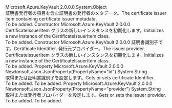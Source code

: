 <Type Name="CertificateIssuerItem" FullName="Microsoft.Azure.KeyVault.Models.CertificateIssuerItem">
  <TypeSignature Language="C#" Value="public class CertificateIssuerItem" />
  <TypeSignature Language="ILAsm" Value=".class public auto ansi beforefieldinit CertificateIssuerItem extends System.Object" />
  <TypeSignature Language="DocId" Value="T:Microsoft.Azure.KeyVault.Models.CertificateIssuerItem" />
  <TypeSignature Language="VB.NET" Value="Public Class CertificateIssuerItem" />
  <TypeSignature Language="F#" Value="type CertificateIssuerItem = class" />
  <AssemblyInfo>
    <AssemblyName>Microsoft.Azure.KeyVault</AssemblyName>
    <AssemblyVersion>2.0.0.0</AssemblyVersion>
  </AssemblyInfo>
  <Base>
    <BaseTypeName>System.Object</BaseTypeName>
  </Base>
  <Interfaces />
  <Docs>
    <summary>
            <span data-ttu-id="11e2f-101">証明書発行者の項目を含む証明書の発行者のメタデータ。</span><span class="sxs-lookup"><span data-stu-id="11e2f-101">The certificate issuer item containing certificate issuer metadata.</span></span>
            </summary>
    <remarks>To be added.</remarks>
  </Docs>
  <Members>
    <Member MemberName=".ctor">
      <MemberSignature Language="C#" Value="public CertificateIssuerItem ();" />
      <MemberSignature Language="ILAsm" Value=".method public hidebysig specialname rtspecialname instance void .ctor() cil managed" />
      <MemberSignature Language="DocId" Value="M:Microsoft.Azure.KeyVault.Models.CertificateIssuerItem.#ctor" />
      <MemberSignature Language="VB.NET" Value="Public Sub New ()" />
      <MemberType>Constructor</MemberType>
      <AssemblyInfo>
        <AssemblyName>Microsoft.Azure.KeyVault</AssemblyName>
        <AssemblyVersion>2.0.0.0</AssemblyVersion>
      </AssemblyInfo>
      <Parameters />
      <Docs>
        <summary>
            <span data-ttu-id="11e2f-102">CertificateIssuerItem クラスの新しいインスタンスを初期化します。</span><span class="sxs-lookup"><span data-stu-id="11e2f-102">Initializes a new instance of the CertificateIssuerItem class.</span></span>
            </summary>
        <remarks>To be added.</remarks>
      </Docs>
    </Member>
    <Member MemberName=".ctor">
      <MemberSignature Language="C#" Value="public CertificateIssuerItem (string id = null, string provider = null);" />
      <MemberSignature Language="ILAsm" Value=".method public hidebysig specialname rtspecialname instance void .ctor(string id, string provider) cil managed" />
      <MemberSignature Language="DocId" Value="M:Microsoft.Azure.KeyVault.Models.CertificateIssuerItem.#ctor(System.String,System.String)" />
      <MemberSignature Language="VB.NET" Value="Public Sub New (Optional id As String = null, Optional provider As String = null)" />
      <MemberSignature Language="F#" Value="new Microsoft.Azure.KeyVault.Models.CertificateIssuerItem : string * string -&gt; Microsoft.Azure.KeyVault.Models.CertificateIssuerItem" Usage="new Microsoft.Azure.KeyVault.Models.CertificateIssuerItem (id, provider)" />
      <MemberType>Constructor</MemberType>
      <AssemblyInfo>
        <AssemblyName>Microsoft.Azure.KeyVault</AssemblyName>
        <AssemblyVersion>2.0.0.0</AssemblyVersion>
      </AssemblyInfo>
      <Parameters>
        <Parameter Name="id" Type="System.String" />
        <Parameter Name="provider" Type="System.String" />
      </Parameters>
      <Docs>
        <param name="id"><span data-ttu-id="11e2f-103">証明書識別子です。</span><span class="sxs-lookup"><span data-stu-id="11e2f-103">Certificate Identifier.</span></span></param>
        <param name="provider"><span data-ttu-id="11e2f-104">発行元プロバイダー。</span><span class="sxs-lookup"><span data-stu-id="11e2f-104">The issuer provider.</span></span></param>
        <summary>
            <span data-ttu-id="11e2f-105">CertificateIssuerItem クラスの新しいインスタンスを初期化します。</span><span class="sxs-lookup"><span data-stu-id="11e2f-105">Initializes a new instance of the CertificateIssuerItem class.</span></span>
            </summary>
        <remarks>To be added.</remarks>
      </Docs>
    </Member>
    <Member MemberName="Id">
      <MemberSignature Language="C#" Value="public string Id { get; set; }" />
      <MemberSignature Language="ILAsm" Value=".property instance string Id" />
      <MemberSignature Language="DocId" Value="P:Microsoft.Azure.KeyVault.Models.CertificateIssuerItem.Id" />
      <MemberSignature Language="VB.NET" Value="Public Property Id As String" />
      <MemberSignature Language="F#" Value="member this.Id : string with get, set" Usage="Microsoft.Azure.KeyVault.Models.CertificateIssuerItem.Id" />
      <MemberType>Property</MemberType>
      <AssemblyInfo>
        <AssemblyName>Microsoft.Azure.KeyVault</AssemblyName>
        <AssemblyVersion>2.0.0.0</AssemblyVersion>
      </AssemblyInfo>
      <Attributes>
        <Attribute>
          <AttributeName>Newtonsoft.Json.JsonProperty(PropertyName="id")</AttributeName>
        </Attribute>
      </Attributes>
      <ReturnValue>
        <ReturnType>System.String</ReturnType>
      </ReturnValue>
      <Docs>
        <summary>
            <span data-ttu-id="11e2f-106">取得または証明書識別子を設定します。</span><span class="sxs-lookup"><span data-stu-id="11e2f-106">Gets or sets certificate Identifier.</span></span>
            </summary>
        <value>To be added.</value>
        <remarks>To be added.</remarks>
      </Docs>
    </Member>
    <Member MemberName="Provider">
      <MemberSignature Language="C#" Value="public string Provider { get; set; }" />
      <MemberSignature Language="ILAsm" Value=".property instance string Provider" />
      <MemberSignature Language="DocId" Value="P:Microsoft.Azure.KeyVault.Models.CertificateIssuerItem.Provider" />
      <MemberSignature Language="VB.NET" Value="Public Property Provider As String" />
      <MemberSignature Language="F#" Value="member this.Provider : string with get, set" Usage="Microsoft.Azure.KeyVault.Models.CertificateIssuerItem.Provider" />
      <MemberType>Property</MemberType>
      <AssemblyInfo>
        <AssemblyName>Microsoft.Azure.KeyVault</AssemblyName>
        <AssemblyVersion>2.0.0.0</AssemblyVersion>
      </AssemblyInfo>
      <Attributes>
        <Attribute>
          <AttributeName>Newtonsoft.Json.JsonProperty(PropertyName="provider")</AttributeName>
        </Attribute>
      </Attributes>
      <ReturnValue>
        <ReturnType>System.String</ReturnType>
      </ReturnValue>
      <Docs>
        <summary>
            <span data-ttu-id="11e2f-107">取得または発行者プロバイダーを設定します。</span><span class="sxs-lookup"><span data-stu-id="11e2f-107">Gets or sets the issuer provider.</span></span>
            </summary>
        <value>To be added.</value>
        <remarks>To be added.</remarks>
      </Docs>
    </Member>
  </Members>
</Type>